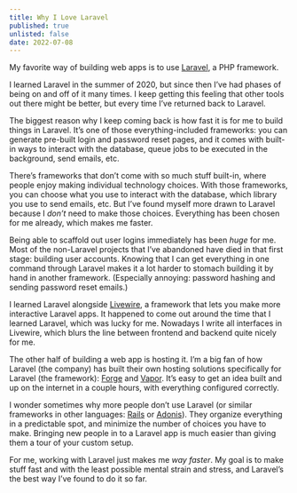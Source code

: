 ```yaml
---
title: Why I Love Laravel
published: true
unlisted: false
date: 2022-07-08
---
```


My favorite way of building web apps is to use [Laravel](https://laravel.com), a PHP framework.

I learned Laravel in the summer of 2020, but since then I’ve had phases of being on and off of it many times. I keep getting this feeling that other tools out there might be better, but every time I’ve returned back to Laravel.

The biggest reason why I keep coming back is how fast it is for me to build things in Laravel. It’s one of those everything-included frameworks: you can generate pre-built login and password reset pages, and it comes with built-in ways to interact with the database, queue jobs to be executed in the background, send emails, etc.

There’s frameworks that don’t come with so much stuff built-in, where people enjoy making individual technology choices. With those frameworks, you can choose what you use to interact with the database, which library you use to send emails, etc. But I’ve found myself more drawn to Laravel because I _don’t_ need to make those choices. Everything has been chosen for me already, which makes me faster.

Being able to scaffold out user logins immediately has been _huge_ for me. Most of the non-Laravel projects that I’ve abandoned have died in that first stage: building user accounts. Knowing that I can get everything in one command through Laravel makes it a lot harder to stomach building it by hand in another framework. (Especially annoying: password hashing and sending password reset emails.)

I learned Laravel alongside [Livewire](https://laravel-livewire.com), a framework that lets you make more interactive Laravel apps. It happened to come out around the time that I learned Laravel, which was lucky for me. Nowadays I write all interfaces in Livewire, which blurs the line between frontend and backend quite nicely for me.

The other half of building a web app is hosting it. I’m a big fan of how Laravel (the company) has built their own hosting solutions specifically for Laravel (the framework): [Forge](https://forge.laravel.com) and [Vapor](https://vapor.laravel.com). It’s easy to get an idea built and up on the internet in a couple hours, with everything configured correctly.

I wonder sometimes why more people don’t use Laravel (or similar frameworks in other languages: [Rails](https://rubyonrails.org) or [Adonis](https://adonisjs.com)). They organize everything in a predictable spot, and minimize the number of choices you have to make. Bringing new people in to a Laravel app is much easier than giving them a tour of your custom setup.

For me, working with Laravel just makes me _way faster_. My goal is to make stuff fast and with the least possible mental strain and stress, and Laravel’s the best way I’ve found to do it so far.
